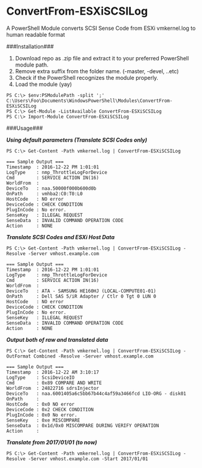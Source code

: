 ConvertFrom-ESXiSCSILog
=======================

A PowerShell Module converts SCSI Sense Code from ESXi vmkernel.log to human
readable format

###Installation###

1.  Download repo as .zip file and extract it to your preferred PowerShell module path.
2.  Remove extra suffix from the folder name. (-master, -devel, ..etc)
3.  Check if the PowerShell recognizes the module properly.
4.  Load the module (yay)

`PS C:\> $env:PSModulePath -split ';'`  
`C:\Users\Foo\Documents\WindowsPowerShell\Modules\ConvertFrom-ESXiSCSILog`  
`PS C:\> Get-Module -ListAvailable ConvertFrom-ESXiSCSILog`  
`PS C:\> Import-Module ConvertFrom-ESXiSCSILog`  

###Usage###

***Using default parameters (Translate SCSI Codes only)***

`PS C:\> Get-Content -Path vmkernel.log | ConvertFrom-ESXiSCSILog`  

`=== Sample Output ===`  
`Timestamp  : 2016-12-22 PM 1:01:01`  
`LogType    : nmp_ThrottleLogForDevice`  
`Cmd        : SERVICE ACTION IN(16)`  
`WorldFrom  :`  
`DeviceTo   : naa.50000f000b600d0b`  
`OnPath     : vmhba2:C0:T0:L0`  
`HostCode   : NO error`  
`DeviceCode : CHECK CONDITION`  
`PlugInCode : No error.`  
`SenseKey   : ILLEGAL REQUEST`  
`SenseData  : INVALID COMMAND OPERATION CODE`  
`Action     : NONE`  


***Translate SCSI Codes and ESXi Host Data***

`PS C:\> Get-Content -Path vmkernel.log | ConvertFrom-ESXiSCSILog -Resolve -Server vmhost.example.com`  

`=== Sample Output ===`  
`Timestamp  : 2016-12-22 PM 1:01:01`  
`LogType    : nmp_ThrottleLogForDevice`  
`Cmd        : SERVICE ACTION IN(16)`  
`WorldFrom  :`  
`DeviceTo   : ATA - SAMSUNG HE160HJ (LOCAL-COMPUTE01-01)`  
`OnPath     : Dell SAS 5/iR Adapter / Ctlr 0 Tgt 0 LUN 0`  
`HostCode   : NO error`  
`DeviceCode : CHECK CONDITION`  
`PlugInCode : No error.`  
`SenseKey   : ILLEGAL REQUEST`  
`SenseData  : INVALID COMMAND OPERATION CODE`  
`Action     : NONE`  


***Output both of raw and translated data***

`PS C:\> Get-Content -Path vmkernel.log | ConvertFrom-ESXiSCSILog -OutFormat Combined -Resolve -Server vmhost.example.com`  

`=== Sample Output ===`  
`Timestamp  : 2016-12-22 AM 3:10:17`  
`LogType    : ScsiDeviceIO`  
`Cmd        : 0x89 COMPARE AND WRITE`  
`WorldFrom  : 24822716 sdrsInjector`  
`DeviceTo   : naa.6001405a6c5bb67b44c4af59a3466fcd LIO-ORG - disk01`  
`OnPath     :`  
`HostCode   : 0x0 NO error`  
`DeviceCode : 0x2 CHECK CONDITION`  
`PlugInCode : 0x0 No error.`  
`SenseKey   : 0xe MISCOMPARE`  
`SenseData  : 0x1d/0x0 MISCOMPARE DURING VERIFY OPERATION`  
`Action     :`  


***Translate from 2017/01/01 (to now)***

`PS C:\> Get-Content -Path vmkernel.log | ConvertFrom-ESXiSCSILog -Resolve -Server vmhost.example.com -Start 2017/01/01`  
